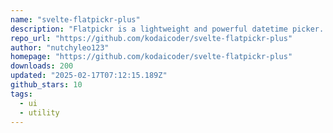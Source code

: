 ```yaml
---
name: "svelte-flatpickr-plus"
description: "Flatpickr is a lightweight and powerful datetime picker. Svelte Flatpickr Plus is a wrapper for Flatpickr with some extra features."
repo_url: "https://github.com/kodaicoder/svelte-flatpickr-plus"
author: "nutchyleo123"
homepage: "https://github.com/kodaicoder/svelte-flatpickr-plus"
downloads: 200
updated: "2025-02-17T07:12:15.189Z"
github_stars: 10
tags: 
  - ui
  - utility
---
```

